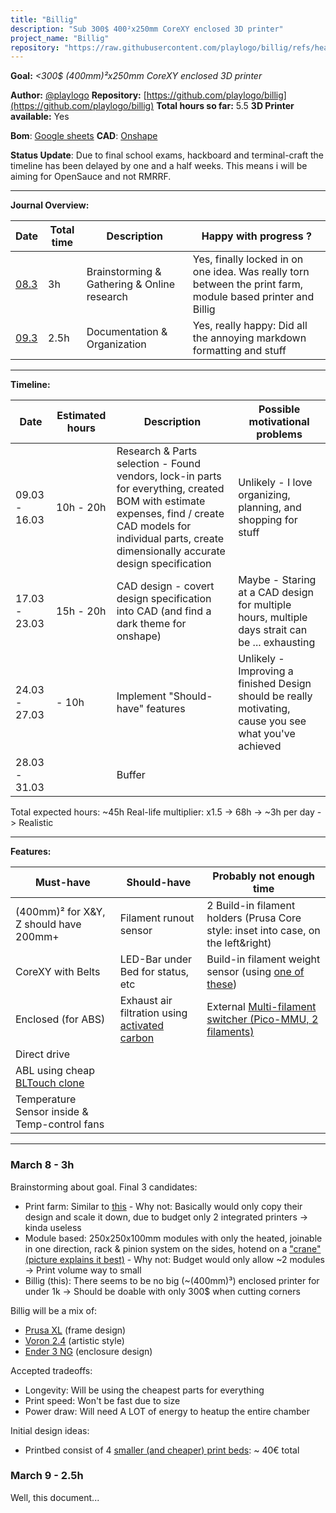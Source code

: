 ```yaml
---
title: "Billig"
description: "Sub 300$ 400²x250mm CoreXY enclosed 3D printer"
project_name: "Billig"
repository: "https://raw.githubusercontent.com/playlogo/billig/refs/heads/main/JOURNAL.md"
---
```

**Goal:**
*<300$ (400mm)²x250mm CoreXY enclosed 3D printer*

**Author:** [@playlogo](https://github.com/playlogo)
**Repository:** [https://github.com/playlogo/billig](https://github.com/playlogo/billig)
**Total hours so far:** 5.5
**3D Printer available:** Yes

**Bom**: [Google sheets](https://docs.google.com/spreadsheets/d/1451xPwitG2cd0BywjLuyT1Flae_F1tCVU7JKSqZtRoc/edit?usp=sharing)
**CAD**: [Onshape](https://cad.onshape.com/documents/d0a1f0aa5ccbfda89a60ed00/w/724bd13dc87be16ac72aafeb/e/ab5d18244eafa3c49944618e?renderMode=0&uiState=67cdf3b468bb893dcada95f7)

**Status Update**: Due to final school exams, hackboard and terminal-craft the timeline has been delayed by one and a half weeks. This means i will be aiming for OpenSauce and not RMRRF.

---

**Journal Overview:**

| Date | Total time | Description | Happy with progress ? |
|------|------------|-------------|-----------------------|
| [08.3](#march-8---3h)|     3h     | Brainstorming & Gathering & Online research | Yes, finally locked in on one idea. Was really torn between the print farm, module based printer and Billig|
| [09.3](#march-9---25h) | 2.5h | Documentation & Organization | Yes, really happy: Did all the annoying markdown formatting and stuff |

---

**Timeline:**

| Date | Estimated hours | Description | Possible motivational problems |  
|------|-----------------|-------------|--------------------------------|
| 09.03 - 16.03 | 10h - 20h | Research & Parts selection - Found vendors, lock-in parts for everything, created BOM with estimate expenses, find / create CAD models for individual parts, create dimensionally accurate design specification | Unlikely - I love organizing, planning, and shopping for stuff |
| 17.03 - 23.03 | 15h - 20h | CAD design - covert design specification into CAD (and find a dark theme for onshape)| Maybe - Staring at a CAD design for multiple hours, multiple days strait can be ... exhausting |
| 24.03 - 27.03 | - 10h | Implement "Should-have" features | Unlikely - Improving a finished Design should be really motivating, cause you see what you've achieved |
| 28.03 - 31.03 |  | Buffer | |

Total expected hours: ~45h
Real-life multiplier: x1.5 -> 68h -> ~3h per day -> Realistic

---

**Features:**

| Must-have | Should-have | Probably not enough time|
|-----------|-------------|-------------------------|
| (400mm)² for X&Y, Z should have 200mm+ | Filament runout sensor | 2 Build-in filament holders (Prusa Core style: inset into case, on the left&right) |
| CoreXY with Belts | LED-Bar under Bed for status, etc| Build-in filament weight sensor (using [one of these](https://de.aliexpress.com/item/33046037411.html))|
| Enclosed (for ABS) | Exhaust air filtration using [activated carbon](https://meltbro.de/nevermore-activated-carbon-aktivkohle-fuer-voron-2-4-0-1-0-2-trident-3d-drucker.html) | External [Multi-filament switcher (Pico-MMU, 2 filaments)](https://www.printables.com/model/1083174-mmu-multi-material-upgrade)|
| Direct drive | | |
| ABL using cheap [BLTouch clone](https://de.aliexpress.com/item/1005007554425544.html)| | |
| Temperature Sensor inside & Temp-control fans | | |

---

### March 8 - 3h

Brainstorming about goal. Final 3 candidates:

- Print farm: Similar to [this](https://blog.prusa3d.com/wp-content/uploads/2021/10/DSC6780-scaled.jpeg) - Why not: Basically would only copy their design and scale it down, due to budget only 2 integrated printers -> kinda useless
- Module based: 250x250x100mm modules with only the heated, joinable in one direction, rack & pinion system on the sides, hotend on a ["crane" (picture explains it best)](https://image.made-in-china.com/203f0j00dwPqjhLbGOkI/Zpmc-Spreader-for-Rtg-Type-Container-Gantry-Crane.webp) - Why not: Budget would only allow ~2 modules -> Print volume way to small
- Billig (this): There seems to be no big (~(400mm)³) enclosed printer for under 1k -> Should be doable with only 300$ when cutting corners

Billig will be a mix of:

- [Prusa XL](https://blog.prusa3d.com/wp-content/uploads/2021/12/main_1.jpg) (frame design)
- [Voron 2.4](https://cdn03.plentymarkets.com/ioseuwg7moqp/item/images/29251/full/Copymaster3D-Voron2-V2-4-R2-SB-Kit-350-x-350-x-350mm-With-StealthBurner-29251.png) (artistic style)
- [Ender 3 NG](https://media.printables.com/media/prints/922401/images/7302744_6c89a110-ee20-4af6-ad0b-d029573e6b25_aa334db1-1287-41b3-9dea-289b26e3adf5/thumbs/inside/1280x960/jpg/dsc03455_fhd.webp) (enclosure design)

Accepted tradeoffs:

- Longevity: Will be using the cheapest parts for everything
- Print speed: Won't be fast due to size
- Power draw: Will need A LOT of energy to heatup the entire chamber

Initial design ideas:

- Printbed consist of 4 [smaller (and cheaper) print beds](https://de.aliexpress.com/item/1005007288279620.html): ~ 40€ total

### March 9 - 2.5h

Well, this document...
